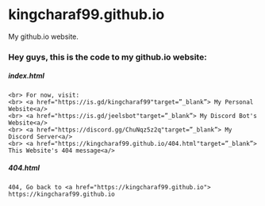 # kingcharaf99.github.io
My github.io website.

### Hey guys, this is the code to my github.io website:
##### index.html
```<a href="https://kingcharaf99.github.io"> This website<a/> is under construction.
<br> For now, visit:
<br> <a href="https://is.gd/kingcharaf99"target=”_blank”> My Personal Website<a/>
<br> <a href="https://is.gd/jeelsbot"target=”_blank”> My Discord Bot's Website<a/>
<br> <a href="https://discord.gg/ChuNqz5z2q"target=”_blank”> My Discord Server<a/>
<br> <a href="https://kingcharaf99.github.io/404.html"target=”_blank”> This Website's 404 message<a/>
```

##### 404.html
```
404, Go back to <a href="https://kingcharaf99.github.io"> https://kingcharaf99.github.io
```
